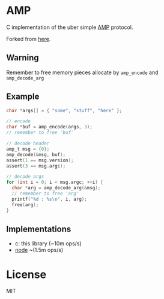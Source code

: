 # AMP

  C implementation of the uber simple [AMP](https://github.com/visionmedia/node-amp) protocol.
  
  Forked from [here](https://github.com/clibs/amp).
  
## Warning

  Remember to free memory pieces allocate by `amp_encode` and `amp_decode_arg`

## Example

```c
char *args[] = { "some", "stuff", "here" };

// encode
char *buf = amp_encode(args, 3);
// remember to free 'buf'

// decode header
amp_t msg = {0};
amp_decode(&msg, buf);
assert(1 == msg.version);
assert(3 == msg.argc);

// decode args
for (int i = 0; i < msg.argc; ++i) {
  char *arg = amp_decode_arg(&msg);
  // remember to free 'arg'
  printf("%d : %s\n", i, arg);
  free(arg);
}
```

## Implementations

 - c: this library (~10m ops/s)
 - [node](https://github.com/visionmedia/node-amp) ~(1.5m ops/s)

# License

  MIT
